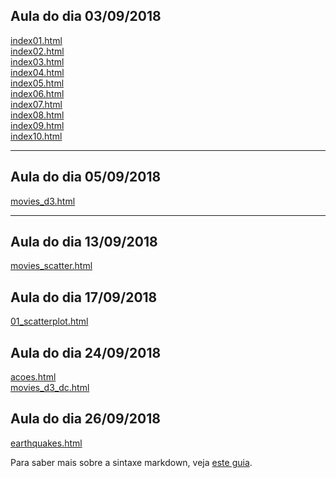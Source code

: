 ## Aula do dia 03/09/2018

[index01.html](basic/index01.html)<br>
[index02.html](basic/index02.html)<br>
[index03.html](basic/index03.html)<br>
[index04.html](basic/index04.html)<br>
[index05.html](basic/index05.html)<br>
[index06.html](basic/index06.html)<br>
[index07.html](basic/index07.html)<br>
[index08.html](basic/index08.html)<br>
[index09.html](basic/index09.html)<br>
[index10.html](basic/index10.html)<br>

---
## Aula do dia 05/09/2018
[movies_d3.html](d3_intro/movies_d3.html)<br>

---
## Aula do dia 13/09/2018
[movies_scatter.html](d3_scale/movies_scatter.html)<br>

## Aula do dia 17/09/2018
[01_scatterplot.html](d3_update/01_scatterplot.html) 

## Aula do dia 24/09/2018
[acoes.html](d3_crossfiltrer/acoes.html)<br>
[movies_d3_dc.html](d3_crossfiltrer/acoes.html)

## Aula do dia 26/09/2018
[earthquakes.html](d3_crossfiltrer_2/earthquakes.html)<br>


Para saber mais sobre a sintaxe markdown, veja [este guia](https://guides.github.com/features/mastering-markdown/).
